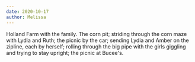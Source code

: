 ```yaml
---
date: 2020-10-17
author: Melissa
---
```

Holland Farm with the family. The corn pit; striding through the corn maze with Lydia and Ruth; the picnic by the car; sending Lydia and Amber on the zipline, each by herself; rolling through the big pipe with the girls giggling and trying to stay upright; the picnic at Bucee's.